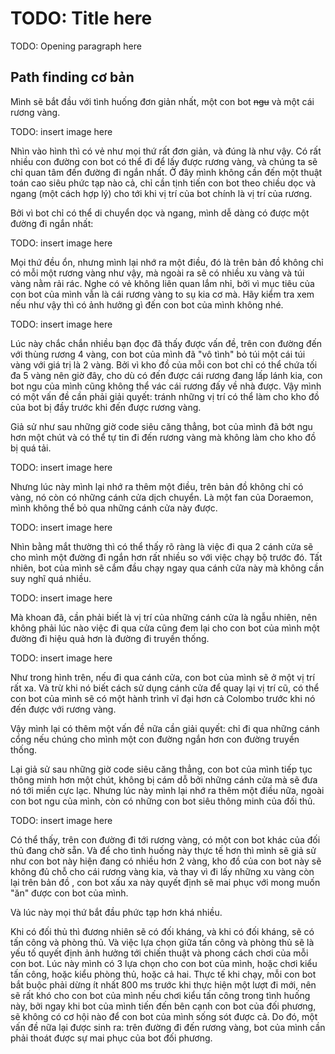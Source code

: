 # TODO: Title here

TODO: Opening paragraph here

## Path finding cơ bản

Mình sẽ bắt đầu với tình huống đơn giản nhất, một con bot <s>ngu</s> và một cái rương vàng.

TODO: insert image here

Nhìn vào hình thì có vẻ như mọi thứ rất đơn giản, và đúng là như vậy. Có rất nhiều con đường con bot có thể đi để lấy được rương vàng, và chúng ta sẽ chỉ quan tâm đến đường đi ngắn nhất. Ở đây mình không cần đến một thuật toán cao siêu phức tạp nào cả, chỉ cần tịnh tiến con bot theo chiều dọc và ngang (một cách hợp lý) cho tới khi vị trí của bot chính là vị trí của rương.

Bởi vì bot chỉ có thể di chuyển dọc và ngang, mình dễ dàng có được một đường đi ngắn nhất:

TODO: insert image here

Mọi thứ đều ổn, nhưng mình lại nhớ ra một điều, đó là trên bản đồ không chỉ có mỗi một rương vàng như vậy, mà ngoài ra sẽ có nhiều xu vàng và túi vàng nằm rải rác. Nghe có vẻ không liên quan lắm nhỉ, bởi vì mục tiêu của con bot của mình vẫn là cái rương vàng to sụ kia cơ mà. Hãy kiểm tra xem nếu như vậy thì có ảnh hưởng gì đến con bot của mình không nhé.

TODO: insert image here

Lúc này chắc chắn nhiều bạn đọc đã thấy được vấn đề, trên con đường đến với thùng rương 4 vàng, con bot của mình đã "vô tình" bỏ túi một cái túi vàng với giá trị là 2 vàng. Bởi vì kho đồ của mỗi con bot chỉ có thể chứa tối đa 5 vàng nên giờ đây, cho dù có đến được cái rương đang lấp lánh kia, con bot ngu của mình cũng không thể vác cái rương đấy về nhà được. Vậy mình có một vấn đề cần phải giải quyết: tránh những vị trí có thể làm cho kho đồ của bot bị đầy trước khi đến được rương vàng.

Giả sử như sau những giờ code siêu căng thẳng, bot của mình đã bớt ngu hơn một chút và có thể tự tin đi đến rương vàng mà không làm cho kho đồ bị quá tải. 

TODO: insert image here

Nhưng lúc này mình lại nhớ ra thêm một điều, trên bản đồ không chỉ có vàng, nó còn có những cánh cửa dịch chuyển. Là một fan của Doraemon, mình không thể bỏ qua những cánh cửa này được.

TODO: insert image here

Nhìn bằng mắt thường thì có thể thấy rõ ràng là việc đi qua 2 cánh cửa sẽ cho mình một đường đi ngắn hơn rất nhiều so với việc chạy bộ trước đó. Tất nhiên, bot của mình sẽ cắm đầu chạy ngay qua cánh cửa này mà không cần suy nghĩ quá nhiều.

TODO: insert image here

Mà khoan đã, cần phải biết là vị trí của những cánh cửa là ngẫu nhiên, nên không phải lúc nào việc đi qua cửa cũng đem lại cho con bot của mình một đường đi hiệu quả hơn là đường đi truyền thống.

TODO: insert image here

Như trong hình trên, nếu đi qua cánh cửa, con bot của mình sẽ ở một vị trí rất xa. Và trừ khi nó biết cách sử dụng cánh cửa để quay lại vị trí cũ, có thể con bot của mình sẽ có một hành trình vĩ đại hơn cả Colombo trước khi nó đến được với rương vàng.

Vậy mình lại có thêm một vấn đề nữa cần giải quyết: chỉ đi qua những cánh cổng nếu chúng cho mình một con đường ngắn hơn con đường truyền thống.

Lại giả sử sau những giờ code siêu căng thẳng, con bot của mình tiếp tục thông minh hơn một chút, không bị cám dỗ bởi những cánh cửa mà sẽ đưa nó tới miền cực lạc. Nhưng lúc này mình lại nhớ ra thêm một điều nữa, ngoài con bot ngu của mình, còn có những con bot siêu thông minh của đối thủ.

TODO: insert image here

Có thể thấy, trên con đường đi tới rương vàng, có một con bot khác của đối thủ đang chờ sẵn. Và để cho tình huống này thực tế hơn thì mình sẽ giả sử như con bot này hiện đang có nhiều hơn 2 vàng, kho đồ của con bot này sẽ không đủ chỗ cho cái rương vàng kia, và thay vì đi lấy những xu vàng còn lại trên bản đồ , con bot xấu xa này quyết định sẽ mai phục với mong muốn "ăn" được con bot của mình.

Và lúc này mọi thứ bắt đầu phức tạp hơn khá nhiều.

Khi có đối thủ thì đương nhiên sẽ có đối kháng, và khi có đối kháng, sẽ có tấn công và phòng thủ. Và việc lựa chọn giữa tấn công và phòng thủ sẽ là yếu tố quyết định ảnh hưởng tới chiến thuật và phong cách chơi của mỗi con bot. Lúc này mình có 3 lựa chọn cho con bot của mình, hoặc chơi kiểu tấn công, hoặc kiểu phòng thủ, hoặc cả hai. Thực tế khi chạy, mỗi con bot bắt buộc phải dừng ít nhất 800 ms trước khi thực hiện một lượt đi mới, nên sẽ rất khó cho con bot của mình nếu chơi kiểu tấn công trong tình huống này, bởi ngay khi bot của mình tiến đến bên cạnh con bot của đối phương, sẽ không có cơ hội nào để con bot của mình sống sót được cả. Do đó, một vấn đề nữa lại được sinh ra: trên đường đi đến rương vàng, bot của mình cần phải thoát được sự mai phục của bot đối phương.